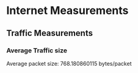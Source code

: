 # Internet Measurements

## Traffic Measurements

### Average Traffic size
Average packet size:  768.180860115 bytes/packet

### 